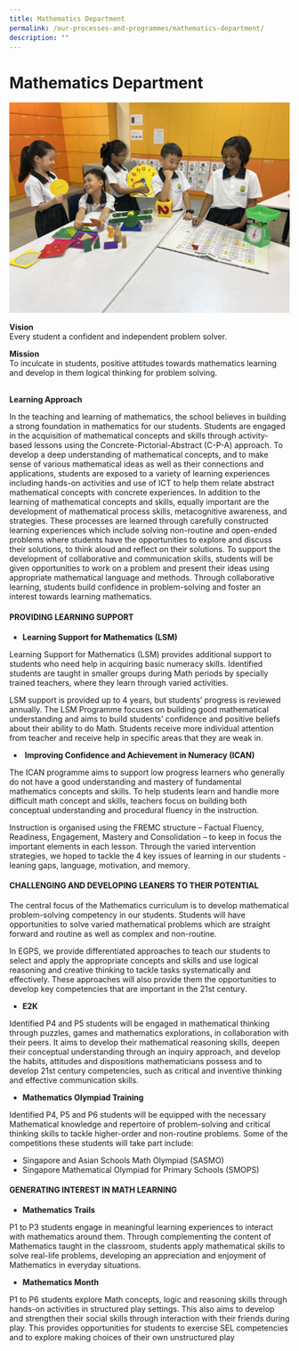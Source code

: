 ```yaml
---
title: Mathematics Department
permalink: /our-processes-and-programmes/mathematics-department/
description: ""
---
```

# **Mathematics Department**

![](/images/Department%20Main%20Photos/img_9619.jpg)

**Vision**   
Every student a confident and independent problem solver.

**Mission**   
To inculcate in students, positive attitudes towards mathematics learning and develop in them logical thinking for problem solving.  
 

**Learning Approach**

In the teaching and learning of mathematics, the school believes in building a strong foundation in mathematics for our students. 
Students are engaged in the acquisition of mathematical concepts and skills through activity-based lessons using the Concrete-Pictorial-Abstract (C-P-A) approach. To develop a deep understanding of mathematical concepts, and to make sense of various mathematical ideas as well as their connections and applications, students are exposed to a variety of learning experiences including hands-on activities and use of ICT to help them relate abstract mathematical concepts with concrete experiences.
In addition to the learning of mathematical concepts and skills, equally important are the development of mathematical process skills, metacognitive awareness, and strategies. These processes are learned through carefully constructed learning experiences which include solving non-routine and open-ended problems where students have the opportunities to explore and discuss their solutions, to think aloud and reflect on their solutions. 
To support the development of collaborative and communication skills, students will be given opportunities to work on a problem and present their ideas using appropriate mathematical language and methods. Through collaborative learning, students build confidence in problem-solving and foster an interest towards learning mathematics.



#### PROVIDING LEARNING SUPPORT

* **Learning Support for Mathematics (LSM)**

Learning Support for Mathematics (LSM) provides additional support to students who need help in acquiring basic numeracy skills. Identified students are taught in smaller groups during Math periods by specially trained teachers, where they learn through varied activities.  



LSM support is provided up to 4 years, but students’ progress is reviewed annually. The LSM Programme focuses on building good mathematical understanding and aims to build students’ confidence and positive beliefs about their ability to do Math. Students receive more individual attention from teacher and receive help in specific areas that they are weak in. 


*  **Improving Confidence and Achievement in Numeracy (ICAN)**

The ICAN programme aims to support low progress learners who generally do not have a good understanding and mastery of fundamental mathematics concepts and skills. To help students learn and handle more difficult math concept and skills, teachers focus on building both conceptual understanding and procedural fluency in the instruction. 

Instruction is organised using the FREMC structure – Factual Fluency, Readiness, Engagement, Mastery and Consolidation – to keep in focus the important elements in each lesson. Through the varied intervention strategies, we hoped to tackle the 4 key issues of learning in our students - leaning gaps, language, motivation, and memory. 


#### CHALLENGING AND DEVELOPING LEANERS TO THEIR POTENTIAL

The central focus of the Mathematics curriculum is to develop mathematical problem-solving competency in our students. Students will have opportunities to solve varied mathematical problems which are straight forward and routine as well as complex and non-routine. 

In EGPS, we provide differentiated approaches to teach our students to select and apply the appropriate concepts and skills and use logical reasoning and creative thinking to tackle tasks systematically and effectively. These approaches will also provide them the  opportunities to develop key competencies that are important in the 21st century.  


* **E2K**

Identified P4 and P5 students will be engaged in mathematical thinking through puzzles, games and mathematics explorations, in collaboration with their peers. It aims to develop their mathematical reasoning skills, deepen their conceptual understanding through an inquiry approach, and develop the habits, attitudes and dispositions mathematicians possess and to develop 21st century competencies, such as critical and inventive thinking and effective communication skills.  
  

* **Mathematics Olympiad Training**

Identified P4, P5 and P6 students will be equipped with the necessary Mathematical knowledge and repertoire of problem-solving and critical thinking skills to tackle higher-order and non-routine problems. Some of the competitions these students will take part include:

* Singapore and Asian Schools Math Olympiad (SASMO)
* Singapore Mathematical Olympiad for Primary Schools (SMOPS)

#### GENERATING INTEREST IN MATH LEARNING

* **Mathematics Trails**

P1 to P3 students engage in meaningful learning experiences to interact with mathematics around them. Through complementing the content of Mathematics taught in the classroom, students apply mathematical skills to solve real-life problems, developing an appreciation and enjoyment of Mathematics in everyday situations.  
  

* **Mathematics Month**

P1 to P6 students explore Math concepts, logic and reasoning skills through hands-on activities in structured play settings. This also aims to develop and strengthen their social skills through interaction with their friends during play. This provides opportunities for students to exercise SEL competencies and to explore making choices of their own unstructured play